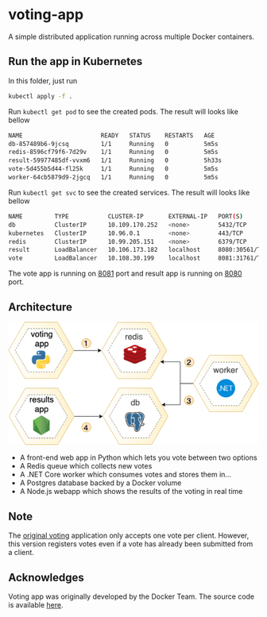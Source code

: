 # voting-app

A simple distributed application running across multiple Docker containers.

## Run the app in Kubernetes

In this folder, just run

```sh
kubectl apply -f .
```

Run `kubectl get pod` to see the created pods. The result will looks like bellow

```sh
NAME                      READY   STATUS    RESTARTS   AGE
db-857489b6-9jcsq         1/1     Running   0          5m5s
redis-8596cf79f6-7d29v    1/1     Running   0          5m5s
result-59977485df-vvxm6   1/1     Running   0          5h33s
vote-5d455b5d44-fl25k     1/1     Running   0          5m5s
worker-64cb5879d9-2jgcq   1/1     Running   0          5m5s
```

Run `kubectl get svc` to see the created services. The result will looks like bellow

```sh
NAME         TYPE           CLUSTER-IP       EXTERNAL-IP   PORT(S)          AGE
db           ClusterIP      10.109.170.252   <none>        5432/TCP         5m
kubernetes   ClusterIP      10.96.0.1        <none>        443/TCP          15m
redis        ClusterIP      10.99.205.151    <none>        6379/TCP         4m22s
result       LoadBalancer   10.106.173.182   localhost     8080:30561/TCP   3m52s
vote         LoadBalancer   10.108.30.199    localhost     8081:31761/TCP   6m17s
```

The vote app is running on [8081](http://localhost:8081) port and result app is running on [8080](http://localhost:8080) port.

## Architecture

![Architecture](votingapp-arch-horizontal.png)

* A front-end web app in Python which lets you vote between two options
* A Redis queue which collects new votes
* A .NET Core worker which consumes votes and stores them in…
* A Postgres database backed by a Docker volume
* A Node.js webapp which shows the results of the voting in real time

## Note

The [original voting](https://github.com/dockersamples/example-voting-app) application only accepts one vote per client. However, this version registers votes even if a vote has already been submitted from a client.

## Acknowledges

Voting app was originally developed by the Docker Team. The source code is available [here](https://github.com/dockersamples/example-voting-app).
